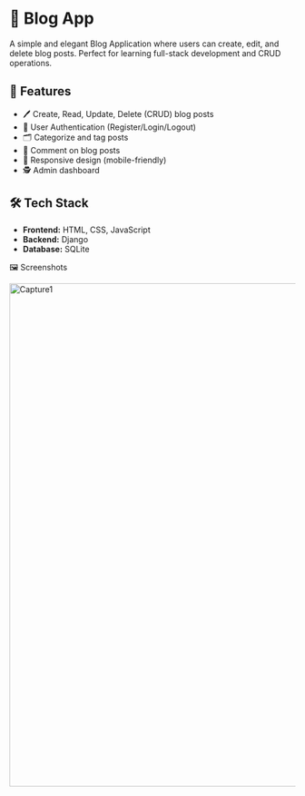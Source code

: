 # 📝 Blog App

A simple and elegant Blog Application where users can create, edit, and delete blog posts. Perfect for learning full-stack development and CRUD operations.

## 🚀 Features

- 🖊️ Create, Read, Update, Delete (CRUD) blog posts
- 🔐 User Authentication (Register/Login/Logout)
- 🗂️ Categorize and tag posts
- 💬 Comment on blog posts
- 📱 Responsive design (mobile-friendly)
- 🕵️ Admin dashboard 

## 🛠️ Tech Stack

- **Frontend:** HTML, CSS, JavaScript 
- **Backend:**  Django 
- **Database:** SQLite


🖼️ Screenshots

<img width="887" alt="Capture1" src="https://github.com/user-attachments/assets/379dd5db-4bd6-44e7-a19c-7429a6c0cecc" />



   
